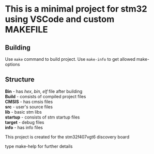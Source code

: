 # This is a minimal project for stm32 using VSCode and custom MAKEFILE

## Building
Use ```make``` command to build project. Use ```make-info``` to get allowed make-options
## Structure 
**Bin** - has *hex*, *bin*, *elf* file after building <br/>
**Build** - consists of compiled project files <br/>
**CMSIS** - has cmsis files <br/>
**src** - user's source files <br/>
**lib** - basic stm libs <br/>
**startup** - consists of stm startup files <br/>
**target** - debug files <br/>
**info** - has info files <br/>

This project is created for the stm32f407vgt6 discovery board

type make-help for further details
